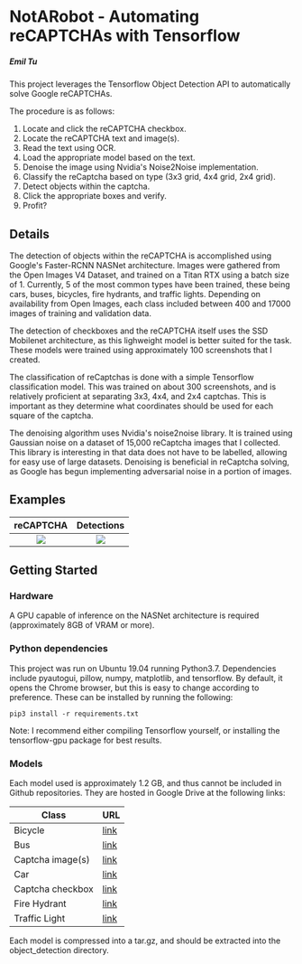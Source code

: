 # NotARobot - Automating reCAPTCHAs with Tensorflow
##### Emil Tu

This project leverages the Tensorflow Object Detection API to automatically solve Google reCAPTCHAs.

The procedure is as follows:

1. Locate and click the reCAPTCHA checkbox.
2. Locate the reCAPTCHA text and image(s).
3. Read the text using OCR.
4. Load the appropriate model based on the text.
5. Denoise the image using Nvidia's Noise2Noise implementation.
6. Classify the reCaptcha based on type (3x3 grid, 4x4 grid, 2x4 grid).
7. Detect objects within the captcha.
8. Click the appropriate boxes and verify.
9. Profit?

## Details

The detection of objects within the reCAPTCHA is accomplished using Google's Faster-RCNN NASNet architecture. Images were gathered from the Open Images V4 Dataset, and trained on a Titan RTX using a batch size of 1. Currently, 5 of the most common types have been trained, these being cars, buses, bicycles, fire hydrants, and traffic lights. Depending on availability from Open Images, each class included between 400 and 17000 images of training and validation data.

The detection of checkboxes and the reCAPTCHA itself uses the SSD Mobilenet architecture, as this lighweight model is better suited for the task. These models were trained using approximately 100 screenshots that I created.

The classification of reCaptchas is done with a simple Tensorflow classification model. This was trained on about 300 screenshots, and is relatively proficient at separating 3x3, 4x4, and 2x4 captchas. This is important as they determine what coordinates should be used for each square of the captcha.

The denoising algorithm uses Nvidia's noise2noise library. It is trained using Gaussian noise on a dataset of 15,000 reCaptcha images that I collected. This library is interesting in that data does not have to be labelled, allowing for easy use of large datasets. Denoising is beneficial in reCaptcha solving, as Google has begun implementing adversarial noise in a portion of images.

## Examples

reCAPTCHA        |  Detections
:-------------------------:|:-------------------------:
![](https://github.com/Possums/NotARobot/raw/master/img/debug.png)  |  ![](https://github.com/Possums/NotARobot/raw/master/img/detections.png)

## Getting Started

### Hardware

A GPU capable of inference on the NASNet architecture is required (approximately 8GB of VRAM or more).

### Python dependencies

This project was run on Ubuntu 19.04 running Python3.7. Dependencies include pyautogui, pillow, numpy, matplotlib, and tensorflow. By default, it opens the Chrome browser, but this is easy to change according to preference.
These can be installed by running the following:

```
pip3 install -r requirements.txt
```
Note: I recommend either compiling Tensorflow yourself, or installing the tensorflow-gpu package for best results.

### Models

Each model used is approximately 1.2 GB, and thus cannot be included in Github repositories.
They are hosted in Google Drive at the following links:

| Class  | URL |
| ------------- | ------------- |
| Bicycle | [link](https://drive.google.com/file/d/19dSW-_TfIY03s-0xjwmqQrlkjXy0dzcr/view?usp=sharing) |
| Bus | [link](https://drive.google.com/file/d/1fGFZpI3IsVIhW4bKc7_-UQjkHmYg_knv/view?usp=sharing)  |
| Captcha image(s) | [link](https://drive.google.com/file/d/1N0yMl2f5nT1eFTZvK6QpHQ33uexMeayM/view?usp=sharing) | 
| Car | [link](https://drive.google.com/file/d/1qUA0PRJmtNINpS7bdpT0wur19Fd1EKLN/view?usp=sharing) |
| Captcha checkbox | [link](https://drive.google.com/file/d/11MIzTNSrGRU66Qws-EH0WfXEGVFssCCz/view?usp=sharing) |
| Fire Hydrant | [link](https://drive.google.com/file/d/1pYbTFR2_XseQ937Yoeih93ediyZnifbu/view?usp=sharing) |
| Traffic Light | [link](https://drive.google.com/file/d/1GC2LTI2U_nNlX08__HQ97V2QjgO00_Ey/view?usp=sharing) |

Each model is compressed into a tar.gz, and should be extracted into the object_detection directory.
